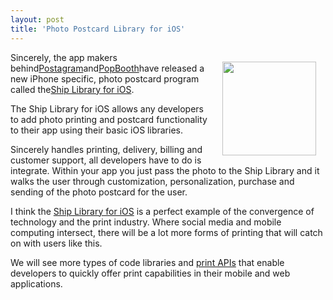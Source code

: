 ```yaml
---
layout: post
title: 'Photo Postcard Library for iOS'
---
```

<img style="padding: 15px;" src="https://s3.amazonaws.com/kinlane-productions/mimeo/Ship-Library-for-iOS.png" alt="" width="150" align="right" /><p></p>
Sincerely, the app makers behind<a title="Postagram" href="http://postagramapp.com/download">Postagram</a>and<a title="PopBooth" href="http://popbooth.com/download">PopBooth</a>have released a new iPhone specific, photo postcard program called the<a title="Ship Library for iOS" href="http://dev.sincerely.com/">Ship Library for iOS</a>.<p></p>
The Ship Library for iOS allows any developers to add photo printing and postcard functionality to their app using their basic iOS libraries.<p></p>
Sincerely handles printing, delivery, billing and customer support, all developers have to do is integrate. Within your app you just pass the photo to the Ship Library and it walks the user through customization, personalization, purchase and sending of the photo postcard for the user.<p></p>
I think the <a title="Ship Library for iOS" href="http://dev.sincerely.com/">Ship Library for iOS</a> is a perfect example of the convergence of technology and the print industry. Where social media and mobile computing intersect, there will be a lot more forms of printing that will catch on with users like this.<p></p>
We will see more types of code libraries and <a title="print APIs" href="http://developer.mimeo.com">print APIs</a> that enable developers to quickly offer print capabilities in their mobile and web applications.